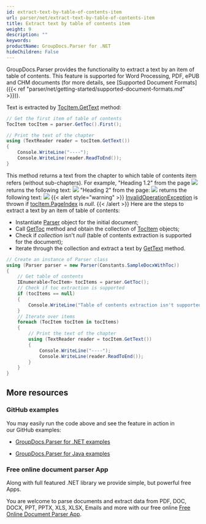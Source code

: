 ```yaml
---
id: extract-text-by-table-of-contents-item
url: parser/net/extract-text-by-table-of-contents-item
title: Extract text by table of contents item
weight: 9
description: ""
keywords: 
productName: GroupDocs.Parser for .NET
hideChildren: False
---
```

GroupDocs.Parser provides the functionality to extract a text by an item of table of contents. This feature is supported for Word Processing, PDF, ePUB and CHM documents (for more details, see [Supported Document Formats]({{< ref "parser/net/getting-started/supported-document-formats.md" >}})).

Text is extracted by [TocItem.GetText](https://apireference.groupdocs.com/net/parser/groupdocs.parser.data/tocitem/methods/gettext) method:

```csharp
// Get the first item of table of contents
TocItem tocItem = parser.GetToc().First();

// Print the text of the chapter
using (TextReader reader = tocItem.GetText())
{
    Console.WriteLine("----");
    Console.WriteLine(reader.ReadToEnd());
}
```
This method returns a text from the chapter to which table of contents item refers (without sub-chapters). For example, "Heading 1.2" from the page
![](parser/net/images/extract-text-by-table-of-contents-item.png)
returns the following text:
![](parser/net/images/extract-text-by-table-of-contents-item_1.png)
"Heading 2" from the page:
![](parser/net/images/extract-text-by-table-of-contents-item_2.png)
returns the following text:
![](parser/net/images/extract-text-by-table-of-contents-item_3.png)
{{< alert style="warning" >}}
[InvalidOperationException](https://docs.microsoft.com/en-us/dotnet/api/system.invalidoperationexception?view=netframework-2.0) is thrown if [tocItem.PageIndex](https://apireference.groupdocs.com/net/parser/groupdocs.parser.data/tocitem/properties/pageindex) is *null*.
{{< /alert >}}
Here are the steps to extract a text by an item of table of contents:
*   Instantiate [Parser](https://apireference.groupdocs.com/net/parser/groupdocs.parser/parser) object for the initial document;
*   Call [GetToc](https://apireference.groupdocs.com/net/parser/groupdocs.parser/parser/methods/gettoc) method and obtain the collection of [TocItem](https://apireference.groupdocs.com/net/parser/groupdocs.parser.data/tocitem) objects;
*   Check if *collection* isn't *null* (table of contents extraction is supported for the document);
*   Iterate through the collection and extract a text by [GetText](https://apireference.groupdocs.com/net/parser/groupdocs.parser.data/tocitem/methods/gettext) method.  
      
    
```csharp
// Create an instance of Parser class
using (Parser parser = new Parser(Constants.SampleDocxWithToc))
{
    // Get table of contents
    IEnumerable<TocItem> tocItems = parser.GetToc();
    // Check if toc extraction is supported
    if (tocItems == null)
    {
        Console.WriteLine("Table of contents extraction isn't supported");
    }
    // Iterate over items
    foreach (TocItem tocItem in tocItems)
    {
        // Print the text of the chapter
        using (TextReader reader = tocItem.GetText())
        {
            Console.WriteLine("----");
            Console.WriteLine(reader.ReadToEnd());
        }
    }
}
```

## More resources

### GitHub examples

You may easily run the code above and see the feature in action in our GitHub examples:

*   [GroupDocs.Parser for .NET examples](https://github.com/groupdocs-parser/GroupDocs.Parser-for-.NET)
    
*   [GroupDocs.Parser for Java examples](https://github.com/groupdocs-parser/GroupDocs.Parser-for-Java)
    

### Free online document parser App

Along with full featured .NET library we provide simple, but powerful free Apps.

You are welcome to parse documents and extract data from PDF, DOC, DOCX, PPT, PPTX, XLS, XLSX, Emails and more with our free online [Free Online Document Parser App](https://products.groupdocs.app/parser).
